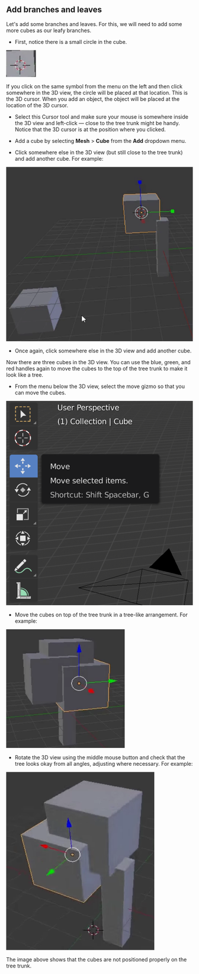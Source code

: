 ## Add branches and leaves

Let's add some branches and leaves. For this, we will need to add some more cubes as our leafy branches.

+ First, notice there is a small circle in the cube.

![3D cursor](images/blender-3d-cursor.png)

If you click on the same symbol from the menu on the left and then click somewhere in the 3D view, the circle will be placed at that location. This is the 3D cursor. When you add an object, the object will be placed at the location of the 3D cursor.

+ Select this Cursor tool and make sure your mouse is somewhere inside the 3D view and left-click — close to the tree trunk might be handy. Notice that the 3D cursor is at the position where you clicked.

+ Add a cube by selecting **Mesh** > **Cube** from the **Add** dropdown menu.

+ Click somewhere else in the 3D view (but still close to the tree trunk) and add another cube. For example:

![Blender 2 cubes](images/blender-2-cubes.png)

+ Once again, click somewhere else in the 3D view and add another cube.

Now there are three cubes in the 3D view. You can use the blue, green, and red handles again to move the cubes to the top of the tree trunk to make it look like a tree.

+ From the menu below the 3D view, select the move gizmo so that you can move the cubes.

![Move gizmo](images/gizmos.png)

+ Move the cubes on top of the tree trunk in a tree-like arrangement. For example:

![Blender tree](images/blender-tree-1.png)

+ Rotate the 3D view using the middle mouse button and check that the tree looks okay from all angles, adjusting where necessary. For example:

![Blender tree](images/blender-tree-2.png)

The image above shows that the cubes are not positioned properly on the tree trunk.